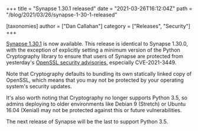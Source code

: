 +++
title = "Synapse 1.30.1 released"
date = "2021-03-26T16:12:04Z"
path = "/blog/2021/03/26/synapse-1-30-1-released"

[taxonomies]
author = ["Dan Callahan"]
category = ["Releases", "Security"]
+++

[Synapse 1.30.1](https://github.com/matrix-org/synapse/releases/tag/v1.30.1) is now available. This release is identical to Synapse 1.30.0, with the exception of explicitly setting a minimum version of the Python Cryptography library to ensure that users of Synapse are protected from yesterday's [OpenSSL security advisories](https://mta.openssl.org/pipermail/openssl-announce/2021-March/000198.html), especially CVE-2021-3449.

Note that Cryptography defaults to bundling its own statically linked copy of OpenSSL, which means that you may not be protected by your operating system's security updates.

It's also worth noting that Cryptography no longer supports Python 3.5, so admins deploying to older environments like Debian 9 (Stretch) or Ubuntu 16.04 (Xenial) may not be protected against this or future vulnerabilities.

The next release of Synapse will be the last to support Python 3.5.
